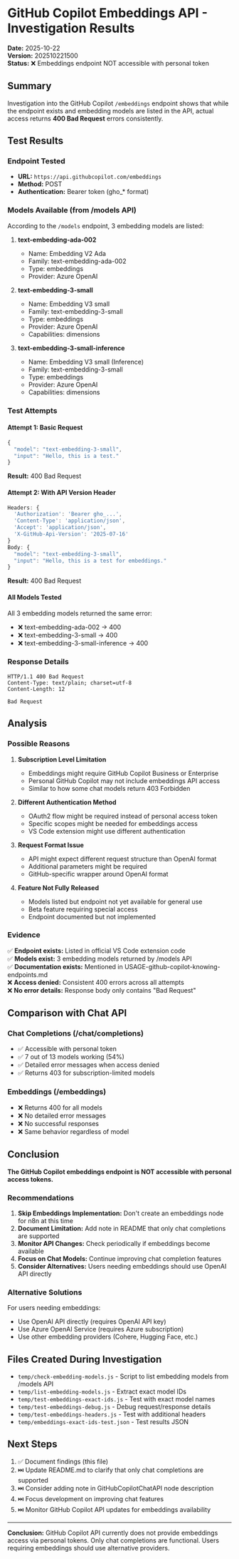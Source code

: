 # GitHub Copilot Embeddings API - Investigation Results

**Date:** 2025-10-22  
**Version:** 202510221500  
**Status:** ❌ Embeddings endpoint NOT accessible with personal token

## Summary

Investigation into the GitHub Copilot `/embeddings` endpoint shows that while the endpoint exists and embedding models are listed in the API, actual access returns **400 Bad Request** errors consistently.

## Test Results

### Endpoint Tested
- **URL:** `https://api.githubcopilot.com/embeddings`
- **Method:** POST
- **Authentication:** Bearer token (gho_* format)

### Models Available (from /models API)
According to the `/models` endpoint, 3 embedding models are listed:

1. **text-embedding-ada-002**
   - Name: Embedding V2 Ada
   - Family: text-embedding-ada-002
   - Type: embeddings
   - Provider: Azure OpenAI

2. **text-embedding-3-small**
   - Name: Embedding V3 small
   - Family: text-embedding-3-small
   - Type: embeddings
   - Provider: Azure OpenAI
   - Capabilities: dimensions

3. **text-embedding-3-small-inference**
   - Name: Embedding V3 small (Inference)
   - Family: text-embedding-3-small
   - Type: embeddings
   - Provider: Azure OpenAI
   - Capabilities: dimensions

### Test Attempts

#### Attempt 1: Basic Request
```javascript
{
  "model": "text-embedding-3-small",
  "input": "Hello, this is a test."
}
```
**Result:** 400 Bad Request

#### Attempt 2: With API Version Header
```javascript
Headers: {
  'Authorization': 'Bearer gho_...',
  'Content-Type': 'application/json',
  'Accept': 'application/json',
  'X-GitHub-Api-Version': '2025-07-16'
}
Body: {
  "model": "text-embedding-3-small",
  "input": "Hello, this is a test for embeddings."
}
```
**Result:** 400 Bad Request

#### All Models Tested
All 3 embedding models returned the same error:
- ❌ text-embedding-ada-002 → 400
- ❌ text-embedding-3-small → 400
- ❌ text-embedding-3-small-inference → 400

### Response Details
```
HTTP/1.1 400 Bad Request
Content-Type: text/plain; charset=utf-8
Content-Length: 12

Bad Request
```

## Analysis

### Possible Reasons

1. **Subscription Level Limitation**
   - Embeddings might require GitHub Copilot Business or Enterprise
   - Personal GitHub Copilot may not include embeddings API access
   - Similar to how some chat models return 403 Forbidden

2. **Different Authentication Method**
   - OAuth2 flow might be required instead of personal access token
   - Specific scopes might be needed for embeddings access
   - VS Code extension might use different authentication

3. **Request Format Issue**
   - API might expect different request structure than OpenAI format
   - Additional parameters might be required
   - GitHub-specific wrapper around OpenAI format

4. **Feature Not Fully Released**
   - Models listed but endpoint not yet available for general use
   - Beta feature requiring special access
   - Endpoint documented but not implemented

### Evidence

✅ **Endpoint exists:** Listed in official VS Code extension code  
✅ **Models exist:** 3 embedding models returned by /models API  
✅ **Documentation exists:** Mentioned in USAGE-github-copilot-knowing-endpoints.md  
❌ **Access denied:** Consistent 400 errors across all attempts  
❌ **No error details:** Response body only contains "Bad Request"

## Comparison with Chat API

### Chat Completions (/chat/completions)
- ✅ Accessible with personal token
- ✅ 7 out of 13 models working (54%)
- ✅ Detailed error messages when access denied
- ✅ Returns 403 for subscription-limited models

### Embeddings (/embeddings)
- ❌ Returns 400 for all models
- ❌ No detailed error messages
- ❌ No successful responses
- ❌ Same behavior regardless of model

## Conclusion

**The GitHub Copilot embeddings endpoint is NOT accessible with personal access tokens.**

### Recommendations

1. **Skip Embeddings Implementation:** Don't create an embeddings node for n8n at this time
2. **Document Limitation:** Add note in README that only chat completions are supported
3. **Monitor API Changes:** Check periodically if embeddings become available
4. **Focus on Chat Models:** Continue improving chat completion features
5. **Consider Alternatives:** Users needing embeddings should use OpenAI API directly

### Alternative Solutions

For users needing embeddings:
- Use OpenAI API directly (requires OpenAI API key)
- Use Azure OpenAI Service (requires Azure subscription)
- Use other embedding providers (Cohere, Hugging Face, etc.)

## Files Created During Investigation

- `temp/check-embedding-models.js` - Script to list embedding models from /models API
- `temp/list-embedding-models.js` - Extract exact model IDs
- `temp/test-embeddings-exact-ids.js` - Test with exact model names
- `temp/test-embeddings-debug.js` - Debug request/response details
- `temp/test-embeddings-headers.js` - Test with additional headers
- `temp/embeddings-exact-ids-test.json` - Test results JSON

## Next Steps

1. ✅ Document findings (this file)
2. ⏭️ Update README.md to clarify that only chat completions are supported
3. ⏭️ Consider adding note in GitHubCopilotChatAPI node description
4. ⏭️ Focus development on improving chat features
5. ⏭️ Monitor GitHub Copilot API updates for embeddings availability

---

**Conclusion:** GitHub Copilot API currently does not provide embeddings access via personal tokens. Only chat completions are functional. Users requiring embeddings should use alternative providers.

